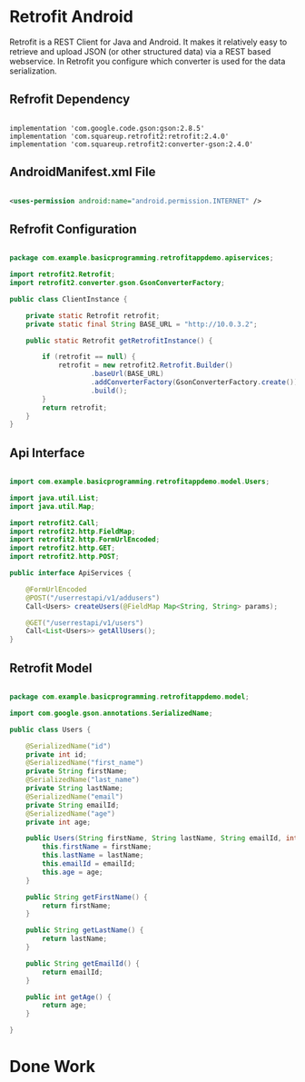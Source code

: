 # Retrofit Android
Retrofit is a REST Client for Java and Android. It makes it relatively easy to retrieve and upload JSON (or other structured data) via a REST based webservice. In Retrofit you configure which converter is used for the data serialization.

## Refrofit Dependency

```build.bradle

implementation 'com.google.code.gson:gson:2.8.5'
implementation 'com.squareup.retrofit2:retrofit:2.4.0'
implementation 'com.squareup.retrofit2:converter-gson:2.4.0'

```

## AndroidManifest.xml File

```xml

<uses-permission android:name="android.permission.INTERNET" />

```

## Refrofit Configuration

```java

package com.example.basicprogramming.retrofitappdemo.apiservices;

import retrofit2.Retrofit;
import retrofit2.converter.gson.GsonConverterFactory;

public class ClientInstance {

    private static Retrofit retrofit;
    private static final String BASE_URL = "http://10.0.3.2";

    public static Retrofit getRetrofitInstance() {

        if (retrofit == null) {
            retrofit = new retrofit2.Retrofit.Builder()
                    .baseUrl(BASE_URL)
                    .addConverterFactory(GsonConverterFactory.create())
                    .build();
        }
        return retrofit;
    }
}

```

## Api Interface 

```java

import com.example.basicprogramming.retrofitappdemo.model.Users;

import java.util.List;
import java.util.Map;

import retrofit2.Call;
import retrofit2.http.FieldMap;
import retrofit2.http.FormUrlEncoded;
import retrofit2.http.GET;
import retrofit2.http.POST;

public interface ApiServices {

    @FormUrlEncoded
    @POST("/userrestapi/v1/addusers")
    Call<Users> createUsers(@FieldMap Map<String, String> params);

    @GET("/userrestapi/v1/users")
    Call<List<Users>> getAllUsers();
}


```

## Retrofit Model

```java 

package com.example.basicprogramming.retrofitappdemo.model;

import com.google.gson.annotations.SerializedName;

public class Users {

    @SerializedName("id")
    private int id;
    @SerializedName("first_name")
    private String firstName;
    @SerializedName("last_name")
    private String lastName;
    @SerializedName("email")
    private String emailId;
    @SerializedName("age")
    private int age;

    public Users(String firstName, String lastName, String emailId, int age) {
        this.firstName = firstName;
        this.lastName = lastName;
        this.emailId = emailId;
        this.age = age;
    }

    public String getFirstName() {
        return firstName;
    }

    public String getLastName() {
        return lastName;
    }

    public String getEmailId() {
        return emailId;
    }

    public int getAge() {
        return age;
    }

}


```

# Done Work
